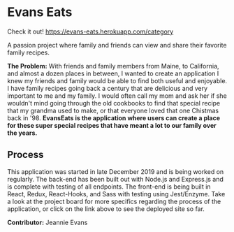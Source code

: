 # Evans Eats

Check it out! https://evans-eats.herokuapp.com/category

A passion project where family and friends can view and share their favorite family recipes. 

**The Problem:** With friends and family members from Maine, to California, and almost a dozen places in between, I wanted to create an application I knew my friends and family would be able to find both useful and enjoyable. I have family recipes going back a century that are delicious and very important to me and my family. I would often call my mom and ask her if she wouldn't mind going through the old cookbooks to find that special recipe that my grandma used to make, or that everyone loved that one Chistmas back in '98. **EvansEats is the application where users can create a place for these super special recipes that have meant a lot to our family over the years.**


## Process
This application was started in late December 2019 and is being worked on regularly. The back-end has been built out with Node.js and Express.js and is complete with testing of all endpoints. The front-end is being built in React, Redux, React-Hooks, and Sass with testing using Jest/Enzyme. Take a look at the project board for more specifics regarding the process of the application, or click on the link above to see the deployed site so far.

**Contributor:** Jeannie Evans
